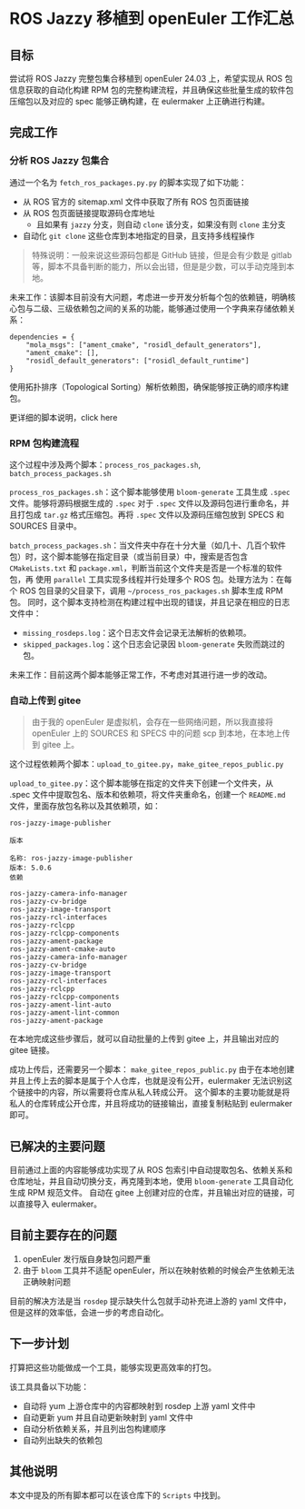 # ROS Jazzy 移植到 openEuler 工作汇总

## 目标

尝试将 ROS Jazzy 完整包集合移植到 openEuler 24.03 上，希望实现从 ROS 包信息获取的自动化构建 RPM 包的完整构建流程，并且确保这些批量生成的软件包压缩包以及对应的 spec 能够正确构建，在 eulermaker 上正确进行构建。

## 完成工作

### 分析 ROS Jazzy 包集合

通过一个名为 `fetch_ros_packages.py.py` 的脚本实现了如下功能：

- 从 ROS 官方的 sitemap.xml 文件中获取了所有 ROS 包页面链接
- 从 ROS 包页面链接提取源码仓库地址
  - 且如果有 `jazzy` 分支，则自动 `clone` 该分支，如果没有则 `clone` 主分支
- 自动化 `git clone` 这些仓库到本地指定的目录，且支持多线程操作

> 特殊说明：一般来说这些源码包都是 GitHub 链接，但是会有少数是 gitlab 等，脚本不具备判断的能力，所以会出错，但是是少数，可以手动克隆到本地。

未来工作：该脚本目前没有大问题，考虑进一步开发分析每个包的依赖链，明确核心包与二级、三级依赖包之间的关系的功能，能够通过使用一个字典来存储依赖关系：

```
dependencies = {
    "mola_msgs": ["ament_cmake", "rosidl_default_generators"],
    "ament_cmake": [],
    "rosidl_default_generators": ["rosidl_default_runtime"]
}
```

使用拓扑排序（Topological Sorting）解析依赖图，确保能够按正确的顺序构建包。

更详细的脚本说明，click here

### RPM 包构建流程

这个过程中涉及两个脚本：`process_ros_packages.sh`, `batch_process_packages.sh`

`process_ros_packages.sh`：这个脚本能够使用 `bloom-generate` 工具生成 `.spec` 文件。能够将源码根据生成的 `.spec` 对于  `.spec` 文件以及源码包进行重命名，并且打包成 `tar.gz` 格式压缩包。再将  `.spec` 文件以及源码压缩包放到 SPECS 和 SOURCES 目录中。

`batch_process_packages.sh`：当文件夹中存在十分大量（如几十、几百个软件包）时，这个脚本能够在指定目录（或当前目录）中，搜索是否包含 `CMakeLists.txt` 和 `package.xml`，判断当前这个文件夹是否是一个标准的软件包，再 使用 `parallel` 工具实现多线程并行处理多个 ROS 包。处理方法为：在每个 ROS 包目录的父目录下，调用 `~/process_ros_packages.sh` 脚本生成 RPM 包。
同时，这个脚本支持检测在构建过程中出现的错误，并且记录在相应的日志文件中：

- `missing_rosdeps.log`：这个日志文件会记录无法解析的依赖项。
- `skipped_packages.log`：这个日志会记录因 `bloom-generate` 失败而跳过的包。

未来工作：目前这两个脚本能够正常工作，不考虑对其进行进一步的改动。

### 自动上传到 gitee

> 由于我的 openEuler 是虚拟机，会存在一些网络问题，所以我直接将 openEuler 上的 SOURCES 和 SPECS 中的问题 scp 到本地，在本地上传到 gitee 上。

这个过程依赖两个脚本：`upload_to_gitee.py`，`make_gitee_repos_public.py`

`upload_to_gitee.py`：这个脚本能够在指定的文件夹下创建一个文件夹，从 .spec 文件中提取包名、版本和依赖项，将文件夹重命名，创建一个 `README.md` 文件，里面存放包名称以及其依赖项，如：

```
ros-jazzy-image-publisher

版本

名称: ros-jazzy-image-publisher
版本: 5.0.6
依赖

ros-jazzy-camera-info-manager
ros-jazzy-cv-bridge
ros-jazzy-image-transport
ros-jazzy-rcl-interfaces
ros-jazzy-rclcpp
ros-jazzy-rclcpp-components
ros-jazzy-ament-package
ros-jazzy-ament-cmake-auto
ros-jazzy-camera-info-manager
ros-jazzy-cv-bridge
ros-jazzy-image-transport
ros-jazzy-rcl-interfaces
ros-jazzy-rclcpp
ros-jazzy-rclcpp-components
ros-jazzy-ament-lint-auto
ros-jazzy-ament-lint-common
ros-jazzy-ament-package
```

在本地完成这些步骤后，就可以自动批量的上传到 gitee 上，并且输出对应的 gitee 链接。

成功上传后，还需要另一个脚本： `make_gitee_repos_public.py`
由于在本地创建并且上传上去的脚本是属于个人仓库，也就是没有公开，eulermaker 无法识别这个链接中的内容，所以需要将仓库从私人转成公开。
这个脚本的主要功能就是将私人的仓库转成公开仓库，并且将成功的链接输出，直接复制粘贴到 eulermaker 即可。

## 已解决的主要问题

目前通过上面的内容能够成功实现了从 ROS 包索引中自动提取包名、依赖关系和仓库地址，并且自动切换分支，再克隆到本地，使用 `bloom-generate` 工具自动化生成 RPM 规范文件。
自动在 gitee 上创建对应的仓库，并且输出对应的链接，可以直接导入 eulermaker。

## 目前主要存在的问题

1. openEuler 发行版自身缺包问题严重
2. 由于 `bloom` 工具并不适配 openEuler，所以在映射依赖的时候会产生依赖无法正确映射问题

目前的解决方法是当 `rosdep` 提示缺失什么包就手动补充进上游的 yaml 文件中，但是这样的效率低，会进一步的考虑自动化。

## 下一步计划

打算把这些功能做成一个工具，能够实现更高效率的打包。

该工具具备以下功能：

- 自动将 yum 上游仓库中的内容都映射到 rosdep 上游 yaml 文件中
- 自动更新 yum 并且自动更新映射到 yaml 文件中
- 自动分析依赖关系，并且列出包构建顺序
- 自动列出缺失的依赖包

## 其他说明

本文中提及的所有脚本都可以在该仓库下的 `Scripts` 中找到。